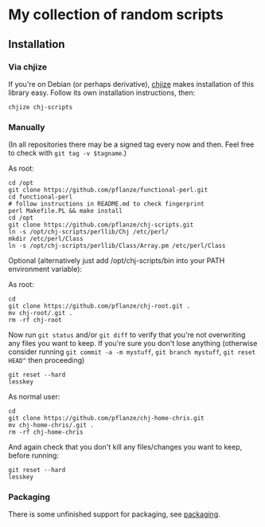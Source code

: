 # My collection of random scripts

## Installation

### Via chjize

If you're on Debian (or perhaps derivative),
[chjize](https://github.com/pflanze/chjize) makes installation of this
library easy. Follow its own installation instructions, then:

    chjize chj-scripts

### Manually

(In all repositories there may be a signed tag every now and
then. Feel free to check with `git tag -v $tagname`.)

As root:

    cd /opt
    git clone https://github.com/pflanze/functional-perl.git
    cd functional-perl
    # follow instructions in README.md to check fingerprint
    perl Makefile.PL && make install
    cd /opt
    git clone https://github.com/pflanze/chj-scripts.git
    ln -s /opt/chj-scripts/perllib/Chj /etc/perl/
    mkdir /etc/perl/Class
    ln -s /opt/chj-scripts/perllib/Class/Array.pm /etc/perl/Class

Optional (alternatively just add /opt/chj-scripts/bin into your PATH
environment variable):

As root:

    cd
    git clone https://github.com/pflanze/chj-root.git .
    mv chj-root/.git .
    rm -rf chj-root

Now run `git status` and/or `git diff` to verify that you're not
overwriting any files you want to keep. If you're sure you don't lose
anything (otherwise consider running `git commit -a -m mystuff`, `git
branch mystuff`, `git reset HEAD^` then proceeding)

    git reset --hard
    lesskey

As normal user:

    cd
    git clone https://github.com/pflanze/chj-home-chris.git
    mv chj-home-chris/.git .
    rm -rf chj-home-chris

And again check that you don't kill any files/changes you want to
keep, before running:

    git reset --hard
    lesskey

### Packaging

There is some unfinished support for packaging, see
[packaging](docs/packaging.md).

